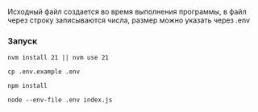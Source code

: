 Исходный файл создается во время выполнения программы, в файл через строку записываются числа, размер можно указать через .env

### Запуск

`nvm install 21 || nvm use 21`

`cp .env.example .env`

`npm install`

`node --env-file .env index.js `